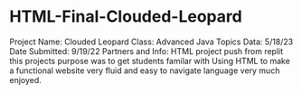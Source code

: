 # HTML-Final-Clouded-Leopard
Project Name: Clouded Leopard 
Class: Advanced Java Topics
Data: 5/18/23
Date Submitted: 9/19/22
Partners and Info: HTML project push from replit this projects purpose was to get students familar with Using HTML to make a functional website very fluid and easy to navigate language very much enjoyed. 
